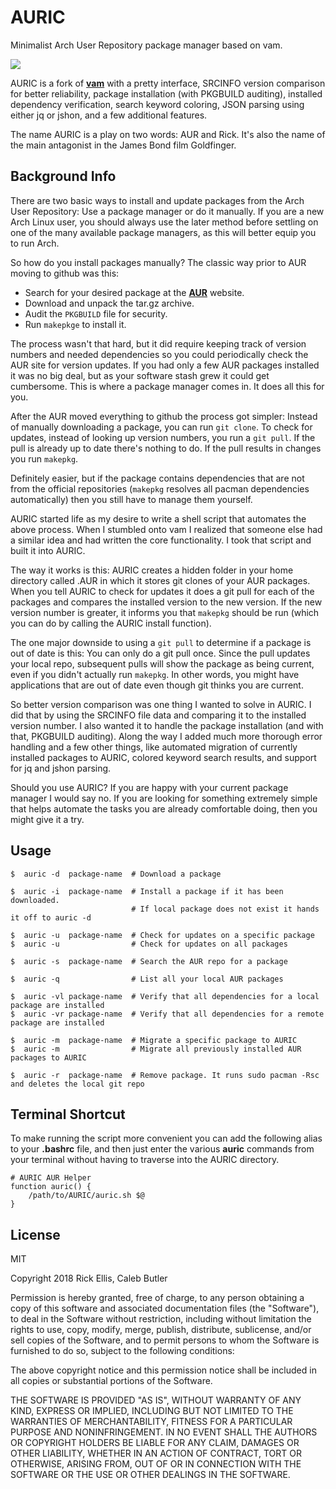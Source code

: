 # AURIC
Minimalist Arch User Repository package manager based on vam.

<img src="https://i.imgur.com/mgxQwZS.png" />

AURIC is a fork of __[vam](https://github.com/calebabutler/vam)__ with a pretty interface, SRCINFO version comparison for better reliability, package installation (with PKGBUILD auditing), installed dependency verification, search keyword coloring, JSON parsing using either jq or jshon, and a few additional features.

The name AURIC is a play on two words: AUR and Rick. It's also the name of the main antagonist in the James Bond film Goldfinger.

## Background Info
There are two basic ways to install and update packages from the Arch User Repository: Use a package manager or do it manually. If you are a new Arch Linux user, you should always use the later method before settling on one of the many available package managers, as this will better equip you to run Arch.

So how do you install packages manually? The classic way prior to AUR moving to github was this:

* Search for your desired package at the __[AUR](https://aur.archlinux.org/)__ website.
* Download and unpack the tar.gz archive.
* Audit the `PKGBUILD` file for security.
* Run `makepkge` to install it.

The process wasn't that hard, but it did require keeping track of version numbers and needed dependencies so you could periodically check the AUR site for version updates. If you had only a few AUR packages installed it was no big deal, but as your software stash grew it could get cumbersome. This is where a package manager comes in. It does all this for you.

After the AUR moved everything to github the process got simpler: Instead of manually downloading a package, you can run `git clone`. To check for updates, instead of looking up version numbers, you run a `git pull`. If the pull is already up to date there's nothing to do. If the pull results in changes you run `makepkg`.

Definitely easier, but if the package contains dependencies that are not from the official repositories (`makepkg` resolves all pacman dependencies automatically) then you still have to manage them yourself.

AURIC started life as my desire to write a shell script that automates the above process. When I stumbled onto vam I realized that someone else had a similar idea and had written the core functionality. I took that script and built it into AURIC.

The way it works is this: AURIC creates a hidden folder in your home directory called .AUR in which it stores git clones of your AUR packages. When you tell AURIC to check for updates it does a git pull for each of the packages and compares the installed version to the new version. If the new version number is greater, it informs you that `makepkg` should be run (which you can do by calling the AURIC install function).

The one major downside to using a `git pull` to determine if a package is out of date is this: You can only do a git pull once. Since the pull updates your local repo, subsequent pulls will show the package as being current, even if you didn't actually run `makepkg`. In other words, you might have applications that are out of date even though git thinks you are current.

So better version comparison was one thing I wanted to solve in AURIC. I did that by using the SRCINFO file data and comparing it to the installed version number. I also wanted it to handle the package installation (and with that, PKGBUILD auditing). Along the way I added much more thorough error handling and a few other things, like automated migration of currently installed packages to AURIC, colored keyword search results, and support for jq and jshon parsing.

Should you use AURIC? If you are happy with your current package manager I would say no. If you are looking for something extremely simple that helps automate the tasks you are already comfortable doing, then you might give it a try.

## Usage

    $  auric -d  package-name  # Download a package

    $  auric -i  package-name  # Install a package if it has been downloaded.
                               # If local package does not exist it hands it off to auric -d

    $  auric -u  package-name  # Check for updates on a specific package
    $  auric -u                # Check for updates on all packages

    $  auric -s  package-name  # Search the AUR repo for a package

    $  auric -q                # List all your local AUR packages

    $  auric -vl package-name  # Verify that all dependencies for a local package are installed
    $  auric -vr package-name  # Verify that all dependencies for a remote package are installed

    $  auric -m  package-name  # Migrate a specific package to AURIC
    $  auric -m                # Migrate all previously installed AUR packages to AURIC

    $  auric -r  package-name  # Remove package. It runs sudo pacman -Rsc and deletes the local git repo


## Terminal Shortcut
To make running the script more convenient you can add the following alias to your __.bashrc__ file, and then just enter the various __auric__ commands from your terminal without having to traverse into the AURIC directory.

    # AURIC AUR Helper
    function auric() {
        /path/to/AURIC/auric.sh $@
    }

## License

MIT

Copyright 2018 Rick Ellis, Caleb Butler

Permission is hereby granted, free of charge, to any person obtaining a copy of this software and associated documentation files (the "Software"), to deal in the Software without restriction, including without limitation the rights to use, copy, modify, merge, publish, distribute, sublicense, and/or sell copies of the Software, and to permit persons to whom the Software is furnished to do so, subject to the following conditions:

The above copyright notice and this permission notice shall be included in all copies or substantial portions of the Software.

THE SOFTWARE IS PROVIDED "AS IS", WITHOUT WARRANTY OF ANY KIND, EXPRESS OR IMPLIED, INCLUDING BUT NOT LIMITED TO THE WARRANTIES OF MERCHANTABILITY, FITNESS FOR A PARTICULAR PURPOSE AND NONINFRINGEMENT. IN NO EVENT SHALL THE AUTHORS OR COPYRIGHT HOLDERS BE LIABLE FOR ANY CLAIM, DAMAGES OR OTHER LIABILITY, WHETHER IN AN ACTION OF CONTRACT, TORT OR OTHERWISE, ARISING FROM, OUT OF OR IN CONNECTION WITH THE SOFTWARE OR THE USE OR OTHER DEALINGS IN THE SOFTWARE.